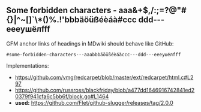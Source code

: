 ## Some forbidden characters - aaa&+$,/:;=?@"#{}|^~[]`\\*()%.!'bbbäöüßéèáà#ccc   ddd---eeeушёлfff

GFM anchor links of headings in MDwiki should behave like GitHub:

    #some-forbidden-characters---aaabbbäöüßéèáàccc---ddd---eeeушёлfff

Implementations:

* <https://github.com/vmg/redcarpet/blob/master/ext/redcarpet/html.c#L297>
* <https://github.com/russross/blackfriday/blob/a477dd1646916742841ed20379f941cfa6c5bb6f/block.go#L1464>
* **used:** <https://github.com/Flet/github-slugger/releases/tag/2.0.0>